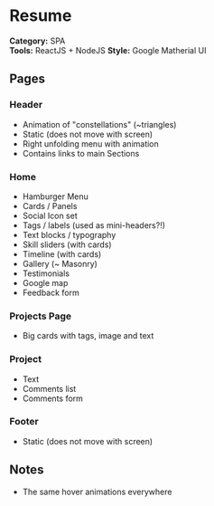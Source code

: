 # Resume

**Category:** SPA<br/>
**Tools:** ReactJS + NodeJS
**Style:** Google Matherial UI

## Pages

### Header  

* Animation of "constellations" (~triangles)
* Static (does not move with screen)
* Right unfolding menu with animation  
* Contains links to main Sections
  
### Home  

* Hamburger Menu  
* Cards / Panels
* Social Icon set
* Tags / labels (used as mini-headers?!)
* Text blocks / typography
* Skill sliders (with cards)
* Timeline (with cards)
* Gallery (~ Masonry)
* Testimonials
* Google map 
* Feedback form

### Projects Page

* Big cards with tags, image and text

### Project

* Text
* Comments list
* Comments form

### Footer  

* Static (does not move with screen)

## Notes

* The same hover animations everywhere
